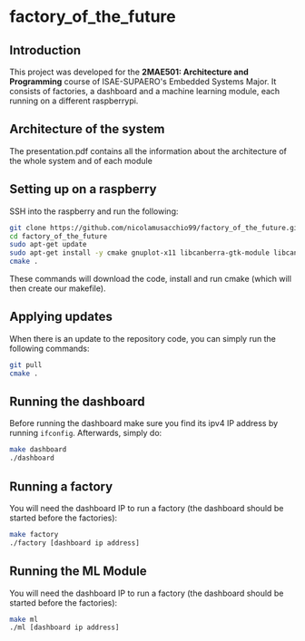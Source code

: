 # factory_of_the_future

## Introduction
This project was developed for the **2MAE501: Architecture and Programming** course of ISAE-SUPAERO's Embedded Systems Major. It consists of factories, a dashboard and a machine learning module, each running on a different raspberrypi.

## Architecture of the system
The presentation.pdf contains all the information about the architecture of the whole system and of each module

## Setting up on a raspberry
SSH into the raspberry and run the following:
```bash
git clone https://github.com/nicolamusacchio99/factory_of_the_future.git
cd factory_of_the_future
sudo apt-get update
sudo apt-get install -y cmake gnuplot-x11 libcanberra-gtk-module libcanberra-gtk3-module libgsl-dev
cmake .
```

These commands will download the code, install and run cmake (which will then create our makefile).

## Applying updates
When there is an update to the repository code, you can simply run the following commands:
```bash
git pull
cmake .
```

## Running the dashboard
Before running the dashboard make sure you find its ipv4 IP address by running `ifconfig`.
Afterwards, simply do:
```bash
make dashboard
./dashboard
```

## Running a factory
You will need the dashboard IP to run a factory (the dashboard should be started before the factories):
```bash
make factory
./factory [dashboard ip address]
```

## Running the ML Module
You will need the dashboard IP to run a factory (the dashboard should be started before the factories):
```bash
make ml
./ml [dashboard ip address]
```
